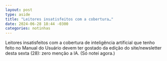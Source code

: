 ```yaml
---
layout: post
type: aside
title: "Leitores insatisfeitos com a cobertura…"
date: 2024-06-28 18:44 -0300
categories: notinhas
---
```

Leitores insatisfeitos com a cobertura de inteligência artificial que tenho feito no Manual do Usuário devem ter gostado da edição do site/newsletter desta sexta (28): zero menção a IA. (Só notei agora.)